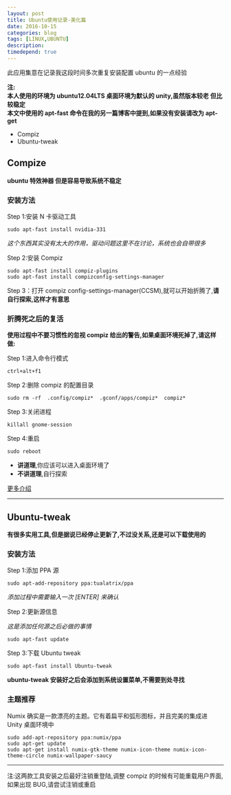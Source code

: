 ```yaml
---
layout: post
title: Ubuntu使用记录-美化篇
date: 2016-10-15
categories: blog
tags: [LINUX,UBUNTU]
description: 
timedepend: true
---
```


此应用集意在记录我这段时间多次重复安装配置 ubuntu 的一点经验  

**注:**  
**本人使用的环境为 ubuntu12.04LTS 桌面环境为默认的 unity,虽然版本较老 但比较稳定**  
**本文中使用的 apt-fast 命令在我的另一篇博客中提到,如果没有安装请改为 apt-get**  

- Compiz  
- Ubuntu-tweak   

## Compize

**ubuntu 特效神器 但是容易导致系统不稳定**  

### 安装方法

Step 1:安装 N 卡驱动工具  

	sudo apt-fast install nvidia-331  

*这个东西其实没有太大的作用，驱动问题这里不在讨论，系统也会自带很多*  

Step 2:安装 Compiz  

	sudo apt-fast install compiz-plugins  
	sudo apt-fast install compizconfig-settings-manager  

Step 3：打开 compiz config-settings-manager(CCSM),就可以开始折腾了,**请自行探索,这样才有意思**  

### 折腾死之后的复活

**使用过程中不要习惯性的忽视 compiz 给出的警告,如果桌面环境死掉了,请这样做:**  

Step 1:进入命令行模式  

	ctrl+alt+f1  

Step 2:删除 compiz 的配置目录  

	sudo rm -rf  .config/compiz*  .gconf/apps/compiz*  compiz*  

Step 3:关闭进程  

	killall gnome-session  

Step 4:重启  

	sudo reboot  

- **讲道理**,你应该可以进入桌面环境了  
- **不讲道理**,自行探索  

[更多介绍](http://www.cnblogs.com/csulennon/p/4452302.html)  

***

## Ubuntu-tweak

**有很多实用工具,但是据说已经停止更新了,不过没关系,还是可以下载使用的**  

### 安装方法

Step 1:添加 PPA 源  

	sudo apt-add-repository ppa:tualatrix/ppa  

*添加过程中需要输入一次 [ENTER] 来确认*  

Step 2:更新源信息  

*这是添加任何源之后必做的事情*  

	sudo apt-fast update  

Step 3:下载 Ubuntu tweak	 

	sudo apt-fast install Ubuntu-tweak  

**ubuntu-tweak 安装好之后会添加到系统设置菜单,不需要到处寻找**  

### 主题推荐

Numix 确实是一款漂亮的主题。它有着扁平和弧形图标，并且完美的集成进 Unity 桌面环境中  

    sudo add-apt-repository ppa:numix/ppa  
    sudo apt-get update  
    sudo apt-get install numix-gtk-theme numix-icon-theme numix-icon-theme-circle numix-wallpaper-saucy  

***

注:这两款工具安装之后最好注销重登陆,调整 compiz 的时候有可能重载用户界面,如果出现 BUG,请尝试注销或重启  
